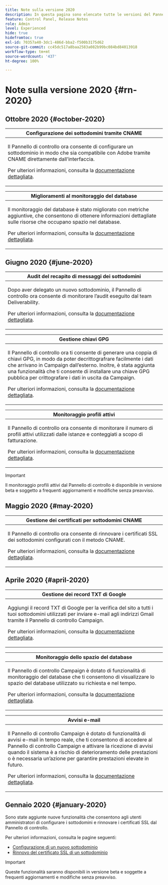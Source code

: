 ```yaml
---
title: Note sulla versione 2020
description: In questa pagina sono elencate tutte le versioni del Pannello di controllo del 2020.
feature: Control Panel, Release Notes
role: Admin
level: Experienced
hide: true
hidefromtoc: true
exl-id: 70357a40-3dc1-486d-bba2-f500b3175d62
source-git-commit: cc45dc517a8baa2583a082b99bc084bd84013918
workflow-type: tm+mt
source-wordcount: '437'
ht-degree: 100%

---
```


# Note sulla versione 2020 {#rn-2020}

## Ottobre 2020 {#october-2020}

<table>
<thead>
<tr>
<th><strong>Configurazione dei sottodomini tramite CNAME</strong><br/></th>
</tr>
</thead>
<tbody>
<tr>
<td>
<p>Il Pannello di controllo ora consente di configurare un sottodominio in modo che sia compatibile con Adobe tramite CNAME direttamente dall’interfaccia.</p><p>Per ulteriori informazioni, consulta la <a href="../subdomains-certificates/using/setting-up-new-subdomain.md">documentazione dettagliata</a>.</p>
</td>
</tr>
</tbody>
</table>

<table>
<thead>
<tr>
<th><strong>Miglioramenti al monitoraggio del database</strong><br/></th>
</tr>
</thead>
<tbody>
<tr>
<td>
<p>Il monitoraggio del database è stato migliorato con metriche aggiuntive, che consentono di ottenere informazioni dettagliate sulle risorse che occupano spazio nel database.</p><p>Per ulteriori informazioni, consulta la <a href="../performance-monitoring/using/database-monitoring.md">documentazione dettagliata</a>.</p>
</td>
</tr>
</tbody>
</table>

## Giugno 2020 {#june-2020}

<table>
<thead>
<tr>
<th><strong>Audit del recapito di messaggi dei sottodomini</strong><br/></th>
</tr>
</thead>
<tbody>
<tr>
<td>
<p>Dopo aver delegato un nuovo sottodominio, il Pannello di controllo ora consente di monitorare l’audit eseguito dal team Deliverability.</p><p>Per ulteriori informazioni, consulta la <a href="../subdomains-certificates/using/setting-up-new-subdomain.md">documentazione dettagliata</a>.</p>
</td>
</tr>
</tbody>
</table>

<table>
<thead>
<tr>
<th><strong>Gestione chiavi GPG</strong><br/></th>
</tr>
</thead>
<tbody>
<tr>
<td>
<p>Il Pannello di controllo ora ti consente di generare una coppia di chiavi GPG, in modo da poter decrittografrare facilmente i dati che arrivano in Campaign dall’esterno. Inoltre, è stata aggiunta una funzionalità che ti consente di installare una chiave GPG pubblica per crittografare i dati in uscita da Campaign.</p><p>Per ulteriori informazioni, consulta la <a href="../instances-settings/using/gpg-keys-management.md">documentazione dettagliata</a>.</p>
</td>
</tr>
</tbody>
</table>

<table>
<thead>
<tr>
<th><strong>Monitoraggio profili attivi</strong><br/></th>
</tr>
</thead>
<tbody>
<tr>
<td>
<p>Il Pannello di controllo ora consente di monitorare il numero di profili attivi utilizzati dalle istanze e conteggiati a scopo di fatturazione.</p><p>Per ulteriori informazioni, consulta la <a href="../performance-monitoring/using/active-profiles-monitoring.md">documentazione dettagliata</a>.</p>
</td>
</tr>
</tbody>
</table>

>[!IMPORTANT]
>
>Il monitoraggio profili attivi dal Pannello di controllo è disponibile in versione beta e soggetto a frequenti aggiornamenti e modifiche senza preavviso.

## Maggio 2020 {#may-2020}

<table>
<thead>
<tr>
<th><strong>Gestione dei certificati per sottodomini CNAME</strong><br/></th>
</tr>
</thead>
<tbody>
<tr>
<td>
<p>Il Pannello di controllo ora consente di rinnovare i certificati SSL dei sottodomini configurati con il metodo CNAME.</p><p>Per ulteriori informazioni, consulta la <a href="../subdomains-certificates/using/renewing-subdomain-certificate.md">documentazione dettagliata</a>.</p>
</td>
</tr>
</tbody>
</table>

## Aprile 2020 {#april-2020}

<table>
<thead>
<tr>
<th><strong>Gestione dei record TXT di Google</strong><br/></th>
</tr>
</thead>
<tbody>
<tr>
<td>
<p>Aggiungi il record TXT di Google per la verifica del sito a tutti i tuoi sottodomini utilizzati per inviare e-mail agli indirizzi Gmail tramite il Pannello di controllo Campaign.</p><p>Per ulteriori informazioni, consulta la <a href="../subdomains-certificates/using/managing-txt-records.md">documentazione dettagliata</a>.</p>
</td>
</tr>
</tbody>
</table>

<table>
<thead>
<tr>
<th><strong>Monitoraggio dello spazio del database</strong><br/></th>
</tr>
</thead>
<tbody>
<tr>
<td>
<p>Il Pannello di controllo Campaign è dotato di funzionalità di monitoraggio del database che ti consentono di visualizzare lo spazio del database utilizzato su richiesta e nel tempo.</p><p>Per ulteriori informazioni, consulta la <a href="../performance-monitoring/using/database-monitoring.md">documentazione dettagliata</a>.</p>
</td>
</tr>
</tbody>
</table>

<table>
<thead>
<tr>
<th><strong>Avvisi e-mail</strong><br/></th>
</tr>
</thead>
<tbody>
<tr>
<td>
<p>Il Pannello di controllo Campaign è dotato di funzionalità di avvisi e-mail in tempo reale, che ti consentono di accedere al Pannello di controllo Campaign e attivare la ricezione di avvisi quando il sistema è a rischio di deterioramento delle prestazioni o è necessaria un’azione per garantire prestazioni elevate in futuro.</p><p>Per ulteriori informazioni, consulta la <a href="../performance-monitoring/using/email-alerting.md">documentazione dettagliata</a>.</p>
</td>
</tr>
</tbody>
</table>

## Gennaio 2020 {#january-2020}

Sono state aggiunte nuove funzionalità che consentono agli utenti amministratori di configurare i sottodomini e rinnovare i certificati SSL dal Pannello di controllo.

Per ulteriori informazioni, consulta le pagine seguenti:
* [Configurazione di un nuovo sottodominio](../subdomains-certificates/using/setting-up-new-subdomain.md)
* [Rinnovo del certificato SSL di un sottodominio](../subdomains-certificates/using/renewing-subdomain-certificate.md)

>[!IMPORTANT]
>
>Queste funzionalità saranno disponibili in versione beta e soggette a frequenti aggiornamenti e modifiche senza preavviso.
